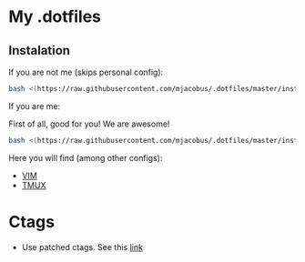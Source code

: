 # My .dotfiles

Instalation
-------------

If you are not me (skips personal config):

```bash
bash <(https://raw.githubusercontent.com/mjacobus/.dotfiles/master/install.sh)
```

If you are me:

First of all, good for you! We are awesome!

```bash
bash <(https://raw.githubusercontent.com/mjacobus/.dotfiles/master/install_mjacobus.sh)
```

Here you will find (among other configs):

- [VIM](vim/README.md)
- [TMUX](tmux/README.md)

# Ctags

- Use patched ctags. See this [link](https://github.com/shawncplus/phpcomplete.vim/wiki/Patched-ctags)
